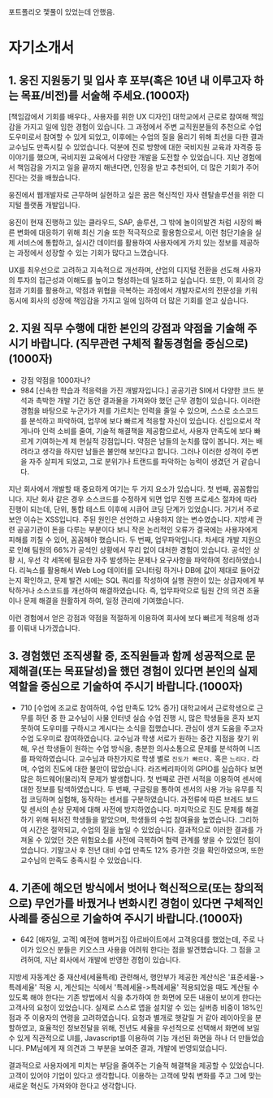 






포트폴리오 젳풀이 있었는데 안했음.



# 자기소개서
## 1. 웅진 지원동기 및 입사 후 포부(혹은 10년 내 이루고자 하는 목표/비전)를 서술해 주세요.(1000자)

[책임감에서 기회를 배우다., 사용자를 위한 UX 디자인]
대학교에서 근로로 참여해 책임감을 가지고 일에 임한 경험이 있습니다. 그 과정에서 주변 교직원분들의 추천으로 수업 도우미로서 참여할 수 있게 되었고, 이후에는 수업의 질을 올리기 위해 최선을 다한 결과 교수님도 만족시킬 수 있었습니다. 덕분에 진로 방향에 대한 국비지원 교육과 자격증 등 이야기를 했으며, 국비지원 교육에서 다양한 개발을 도전할 수 있었습니다. 지난 경험에서 책임감을 가지고 일을 끝까지 해낸다면, 인정을 받고 추천되어, 더 많은 기회가 주어진다는 것을 배웠습니다.

웅진에서 웹개발자로 근무하며 실현하고 싶은 꿈은 혁신적인 자사 렌탈솔루션을 위한 디지털 플랫폼 개발입니다.

웅진이 현재 진행하고 있는 클라우드, SAP, 솔루션, 그 밖에 놀이의발견 처럼 시장의 빠른 변화에 대응하기 위해 최신 기술 또한 적극적으로 활용함으로서, 이런 첨단기술을 실제 서비스에 통합하고, 실시간 데이터를 활용하여 사용자에게 가치 있는 정보를 제공하는 과정에서 성장할 수 있는 기회가 많다고 느꼈습니다.

UX를 최우선으로 고려하고 지속적으로 개선하며, 산업의 디지털 전환을 선도해 사용자의 투자의 접근성과 이해도를 높이고 형성하는데 일조하고 싶습니다. 또한, 이 회사의 강점과 기회를 활용하고, 약점과 위협을 극복하는 과정에서 개발자로서의 전문성을 키워 동시에 회사의 성장에 책임감을 가지고 일에 임하여 더 많은 기회를 얻고 싶습니다.
 

## 2. 지원 직무 수행에 대한 본인의 강점과 약점을 기술해 주시기 바랍니다. (직무관련 구체적 활동경험을 중심으로)(1000자)
- 강점 약점을 1000자나?
- 984
[신속한 학습과 적응력을 가진 개발자입니다.]
공공기관 SI에서 다양한 코드 분석과 촉박한 개발 기간 동안 결과물을 가져와야 했던 근무 경험이 있습니다. 이러한 경험을 바탕으로 누군가가 저를 가르치는 인력을 줄일 수 있으며, 스스로 소스코드를 분석하고 파악하여, 업무에 보다 빠르게 적응할 자신이 있습니다. 신입으로서 작게나마 인력 소비를 줄여, 기술적 해결책을 제공함으로서, 사용자 만족도에 보다 빠르게 기여하는게 제 현실적 강점입니다.
약점은 남들의 눈치를 많이 봅니다. 저는 배려라고 생각을 하지만 남들은 불안해 보인다고 합니다. 그러나 이러한 성격이 주변을 자주 살피게 되었고, 그로 분위기나 트랜드를 파악하는 능력이 생겼던 거 같습니다.

지난 회사에서 개발할 때 중요하게 여기는 두 가지 요소가 있습니다.
첫 번째, 꼼꼼함입니다. 지난 회사 같은 경우 소스코드를 수정하게 되면 업무 진행 프로세스 절차에 따라 진행이 되는데, 단위, 통합 테스트 이후에 시큐어 코딩 단계가 있었습니다. 거기서 주로 보안 이슈는 XSS입니다. 주된 원인은 선언하고 사용하지 않는 변수였습니다. 지방세 관련 공공기관이 돈을 다루는 부분이다 보니 작은 논리적인 오류가 결국에는 사용자에게 피해를 끼칠 수 있어, 꼼꼼해야 했습니다.
두 번째, 업무파악입니다. 차세대 개발 지원으로 인해 팀원의 66%가 공석인 상황에서 무리 없이 대처한 경험이 있습니다. 공석인 상황 시, 우선 각 세목에 필요한 자주 발생하는 문제나 요구사항을 파악하여 정리하였습니다. 리눅스를 활용해서 Web Log 데이터를 모니터링 하거나 DB에 값이 제대로 들어갔는지 확인하고, 문제 발견 시에는 SQL 쿼리를 작성하여 실행 권한이 있는 상급자에게 부탁하거나 소스코드를 개선하여 해결하였습니다. 즉, 업무파악으로 팀원 간의 의견 조율이나 문제 해결을 원활하게 하여, 일정 관리에 기여했습니다.

이런 경험에서 얻은 강점과 약점을 적절하게 이용하여 회사에 보다 빠르게 적응해 성과를 이뤄내 나가겠습니다.

## 3. 경험했던 조직생활 중, 조직원들과 함께 성공적으로 문제해결(또는 목표달성)을 했던 경험이 있다면 본인의 실제 역할을 중심으로 기술하여 주시기 바랍니다.(1000자)
- 710
[수업에 조교로 참여하여, 수업 만족도 12% 증가]
대학교에서 근로학생으로 근무를 하던 중 한 교수님이 사물 인터넷 실습 수업 진행 시, 많은 학생들을 혼자 보지 못하여 도우미를 구하시고 계시다는 소식을 접했습니다. 관심이 생겨 도움을 주고자 수업 도우미로 참여하였습니다. 교수님과 학생 서로가 원하는 중간 지점을 찾기 위해, 우선 학생들이 원하는 수업 방식을, 충분한 의사소통으로 문제를 분석하여 니즈를 파악하였습니다. 교수님과 마찬가지로 학생 별로 `진도가 빠르다.` 혹은 `느리다.` 라며, 수업의 진도에 대한 불만이 많았습니다.
라즈베리파이의 GPIO를 실습하다 보면 많은 하드웨어(물리)적 문제가 발생합니다. 첫 번째로 관련 서적을 이용하여 센서에 대한 정보를 탐색하였습니다. 두 번째, 구글링을 통하여 센서의 사용 가능 유무를 직접 코딩하며 실험해, 동작하는 센서를 구분하였습니다. 과전류에 따른 브레드 보드 및 센서의 손상 문제에 대해 사전에 방지하였습니다. 마지막으로 진도 문제를 해결하기 위해 뒤처진 학생들을 맡았으며, 학생들의 수업 참여율을 높였습니다. 그리하여 시간은 절약되고, 수업의 질을 높일 수 있었습니다. 
결과적으로 이러한 결과를 가져올 수 있었던 것은 위험요소를 사전에 극복하여 협력 관계를 쌓을 수 있었던 점이었습니다. 기말고사 후 전년 대비 수업 만족도 12% 증가한 것을 확인하였으며, 또한 교수님의 만족도 충족시킬 수 있었습니다. 





## 4. 기존에 해오던 방식에서 벗어나 혁신적으로(또는 창의적으로) 무언가를 바꿨거나 변화시킨 경험이 있다면 구체적인 사례를 중심으로 기술하여 주시기 바랍니다.(1000자)
- 642
[애자일, 고객]
예전에 햄버거집 아르바이트에서 고객응대를 했었는데, 주로 나이가 있으신 분들은 키오스크 사용을 어려워 한다는 점을 발견했습니다. 그 점을 고려허여, 지난 회사에서 개발에 반영한 경험이 있습니다.

지방세 자동계산 중 재산세(세율특례) 관련해서, 행안부가 제공한 계산식은 '표준세율->특례세율' 적용 시, 계산되는 식에서 '특례세율->특례세율' 적용되었을 때도 계산될 수 있도록 해야 한다는 기존 방법에서 식을 추가하여 한 화면에 모든 내용이 보이게 한다는 고객사의 요청이 있었습니다. 실제로 스스로 앱을 설치알 수 있는 실버층 비중이 18%인 점과 주 이용자의 연령을 고려하였습니다. 요청과 별개로 햇갈릴 거 같아 레이아웃을 분할하였고, 효율적인 정보전달을 위해, 전년도 세율을 우선적으로 선택해서 화면에 보일 수 있게 직관적으로 UI를, Javascript를 이용하여 기능 개선된 화면을 하나 더 만들었습니다. PM님에게 재 의견과 그 부분을 보여준 결과, 개발에 반영되었습니다. 

결과적으로 사용자에게 미치는 부담을 줄여주는 기술적 해결책을 제공할 수 있었습니다. 고객이 있어야 기업이 있다고 생각합니다. 이용하는 고객에 맞춰 변화를 주고 그에 맞는 새로운 혁신도 가져와야 한다고 생각합니다.
